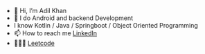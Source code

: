 - 👋 Hi, I’m Adil Khan
- 👀 I do Android and backend Development
- I know Kotlin / Java / Springboot / Object Oriented Programming
- 📫 How to reach me [LinkedIn](https://www.linkedin.com/in/iadilkhan/)
- 🧑🏻‍💻 [Leetcode](https://leetcode.com/adilkdev/)

<!---
adilkdev/adilkdev is a ✨ special ✨ repository because its `README.md` (this file) appears on your GitHub profile.
You can click the Preview link to take a look at your changes.
--->
